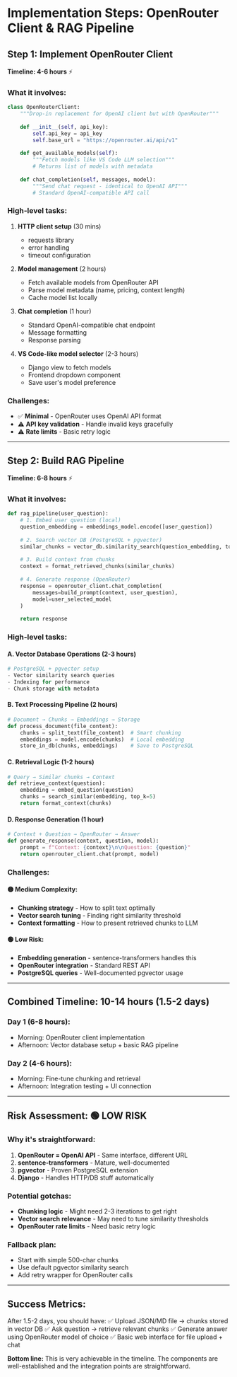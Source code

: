 # Implementation Steps: OpenRouter Client & RAG Pipeline

## Step 1: Implement OpenRouter Client
**Timeline: 4-6 hours** ⚡

### What it involves:
```python
class OpenRouterClient:
    """Drop-in replacement for OpenAI client but with OpenRouter"""
    
    def __init__(self, api_key):
        self.api_key = api_key
        self.base_url = "https://openrouter.ai/api/v1"
    
    def get_available_models(self):
        """Fetch models like VS Code LLM selection"""
        # Returns list of models with metadata
    
    def chat_completion(self, messages, model):
        """Send chat request - identical to OpenAI API"""
        # Standard OpenAI-compatible API call
```

### High-level tasks:
1. **HTTP client setup** (30 mins)
   - requests library
   - error handling
   - timeout configuration

2. **Model management** (2 hours)
   - Fetch available models from OpenRouter API
   - Parse model metadata (name, pricing, context length)
   - Cache model list locally

3. **Chat completion** (1 hour)
   - Standard OpenAI-compatible chat endpoint
   - Message formatting
   - Response parsing

4. **VS Code-like model selector** (2-3 hours)
   - Django view to fetch models
   - Frontend dropdown component
   - Save user's model preference

### Challenges:
- ✅ **Minimal** - OpenRouter uses OpenAI API format
- ⚠️ **API key validation** - Handle invalid keys gracefully
- ⚠️ **Rate limits** - Basic retry logic

---

## Step 2: Build RAG Pipeline
**Timeline: 6-8 hours** ⚡

### What it involves:
```python
def rag_pipeline(user_question):
    # 1. Embed user question (local)
    question_embedding = embeddings_model.encode([user_question])
    
    # 2. Search vector DB (PostgreSQL + pgvector)
    similar_chunks = vector_db.similarity_search(question_embedding, top_k=5)
    
    # 3. Build context from chunks
    context = format_retrieved_chunks(similar_chunks)
    
    # 4. Generate response (OpenRouter)
    response = openrouter_client.chat_completion(
        messages=build_prompt(context, user_question),
        model=user_selected_model
    )
    
    return response
```

### High-level tasks:

#### A. Vector Database Operations (2-3 hours)
```python
# PostgreSQL + pgvector setup
- Vector similarity search queries
- Indexing for performance
- Chunk storage with metadata
```

#### B. Text Processing Pipeline (2 hours)
```python
# Document → Chunks → Embeddings → Storage
def process_document(file_content):
    chunks = split_text(file_content)  # Smart chunking
    embeddings = model.encode(chunks)  # Local embedding
    store_in_db(chunks, embeddings)    # Save to PostgreSQL
```

#### C. Retrieval Logic (1-2 hours)
```python
# Query → Similar chunks → Context
def retrieve_context(question):
    embedding = embed_question(question)
    chunks = search_similar(embedding, top_k=5)
    return format_context(chunks)
```

#### D. Response Generation (1 hour)
```python
# Context + Question → OpenRouter → Answer
def generate_response(context, question, model):
    prompt = f"Context: {context}\n\nQuestion: {question}"
    return openrouter_client.chat(prompt, model)
```

### Challenges:

#### 🟡 **Medium Complexity:**
- **Chunking strategy** - How to split text optimally
- **Vector search tuning** - Finding right similarity threshold
- **Context formatting** - How to present retrieved chunks to LLM

#### 🟢 **Low Risk:**
- **Embedding generation** - sentence-transformers handles this
- **OpenRouter integration** - Standard REST API
- **PostgreSQL queries** - Well-documented pgvector usage

---

## Combined Timeline: 10-14 hours (1.5-2 days)

### Day 1 (6-8 hours):
- Morning: OpenRouter client implementation
- Afternoon: Vector database setup + basic RAG pipeline

### Day 2 (4-6 hours):
- Morning: Fine-tune chunking and retrieval
- Afternoon: Integration testing + UI connection

---

## Risk Assessment: 🟢 **LOW RISK**

### Why it's straightforward:
1. **OpenRouter = OpenAI API** - Same interface, different URL
2. **sentence-transformers** - Mature, well-documented
3. **pgvector** - Proven PostgreSQL extension
4. **Django** - Handles HTTP/DB stuff automatically

### Potential gotchas:
- **Chunking logic** - Might need 2-3 iterations to get right
- **Vector search relevance** - May need to tune similarity thresholds
- **OpenRouter rate limits** - Need basic retry logic

### Fallback plan:
- Start with simple 500-char chunks
- Use default pgvector similarity search
- Add retry wrapper for OpenRouter calls

---

## Success Metrics:

After 1.5-2 days, you should have:
✅ Upload JSON/MD file → chunks stored in vector DB
✅ Ask question → retrieve relevant chunks
✅ Generate answer using OpenRouter model of choice
✅ Basic web interface for file upload + chat

**Bottom line:** This is very achievable in the timeline. The components are well-established and the integration points are straightforward.

